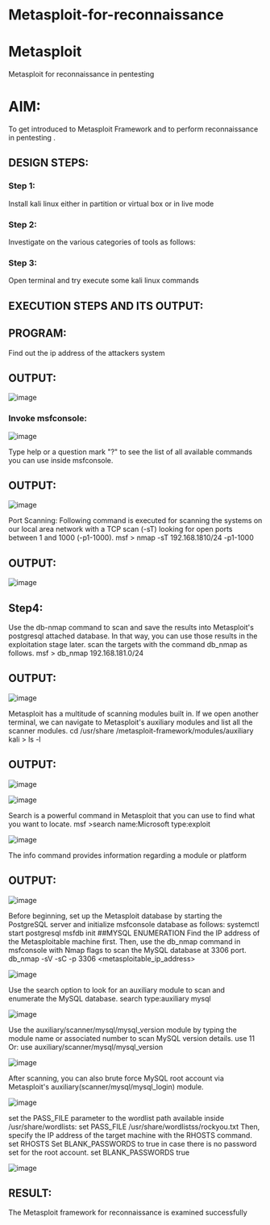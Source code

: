 # Metasploit-for-reconnaissance

# Metasploit
Metasploit for reconnaissance in pentesting

# AIM:

To get introduced to Metasploit Framework and to  perform reconnaissance  in pentesting .

## DESIGN STEPS:

### Step 1:

Install kali linux either in partition or virtual box or in live mode

### Step 2:

Investigate on the various categories of tools as follows:

### Step 3:

Open terminal and try execute some kali linux commands

## EXECUTION STEPS AND ITS OUTPUT:

## PROGRAM:
Find out the ip address of the attackers system

## OUTPUT:
![image](https://github.com/SivaramakrishnanBaskar/Metasploit-for-reconnaissance/assets/119476322/24b9e11d-12f6-4c84-b69d-8d1bba43267e)

### Invoke msfconsole:
![image](https://github.com/SivaramakrishnanBaskar/Metasploit-for-reconnaissance/assets/119476322/74829b0b-192b-4d47-ba14-b6ac6d76e218)

Type help or a question mark "?" to see the list of all available commands you can use inside msfconsole.

## OUTPUT:
![image](https://github.com/SivaramakrishnanBaskar/Metasploit-for-reconnaissance/assets/119476322/e8d04084-852a-47b9-b42b-072ccb979cc9)

Port Scanning: Following command is executed for scanning the systems on our local area network with a TCP scan (-sT) looking for open ports between 1 and 1000 (-p1-1000). msf > nmap -sT 192.168.1810/24 -p1-1000

## OUTPUT:
![image](https://github.com/SivaramakrishnanBaskar/Metasploit-for-reconnaissance/assets/119476322/d3f755ab-62ee-494d-9483-808903859ba7)

## Step4: 
Use the db-nmap command to scan and save the results into Metasploit's postgresql attached database. In that way, you can use those results in the exploitation stage later.
scan the targets with the command db_nmap as follows. msf > db_nmap 192.168.181.0/24

## OUTPUT:
![image](https://github.com/SivaramakrishnanBaskar/Metasploit-for-reconnaissance/assets/119476322/a12c96aa-8cc8-44e6-a4d0-bc52cfa557f3)

Metasploit has a multitude of scanning modules built in. If we open another terminal, we can navigate to Metasploit's auxiliary modules and list all the scanner modules. cd /usr/share /metasploit-framework/modules/auxiliary kali > ls -l

## OUTPUT:
![image](https://github.com/SivaramakrishnanBaskar/Metasploit-for-reconnaissance/assets/119476322/5d01132a-d516-430d-b598-8ed8486fa8e7)

![image](https://github.com/SivaramakrishnanBaskar/Metasploit-for-reconnaissance/assets/119476322/d4bd13ff-a006-43ec-9ef9-2140cf8abe16)

Search is a powerful command in Metasploit that you can use to find what you want to locate. msf >search name:Microsoft type:exploit

![image](https://github.com/SivaramakrishnanBaskar/Metasploit-for-reconnaissance/assets/119476322/5301a7a0-54e4-4c98-904d-6f8916726153)

The info command provides information regarding a module or platform

## OUTPUT:
![image](https://github.com/SivaramakrishnanBaskar/Metasploit-for-reconnaissance/assets/119476322/1e9f4c07-aa49-4b5b-988f-3c2bfb4901aa)

Before beginning, set up the Metasploit database by starting the PostgreSQL server and initialize msfconsole database as follows: systemctl start postgresql msfdb init ##MYSQL ENUMERATION Find the IP address of the Metasploitable machine first. Then, use the db_nmap command in msfconsole with Nmap flags to scan the MySQL database at 3306 port. db_nmap -sV -sC -p 3306 <metasploitable_ip_address>

![image](https://github.com/SivaramakrishnanBaskar/Metasploit-for-reconnaissance/assets/119476322/69b80746-c175-4a11-b75c-67d44b77586e)

Use the search option to look for an auxiliary module to scan and enumerate the MySQL database. search type:auxiliary mysql

![image](https://github.com/SivaramakrishnanBaskar/Metasploit-for-reconnaissance/assets/119476322/0e280ace-da60-41a5-a03f-669d5c6b397e)

Use the auxiliary/scanner/mysql/mysql_version module by typing the module name or associated number to scan MySQL version details. use 11 Or: use auxiliary/scanner/mysql/mysql_version

![image](https://github.com/SivaramakrishnanBaskar/Metasploit-for-reconnaissance/assets/119476322/69e8f46a-fc76-4675-992b-58ea7ed8ec2b)

After scanning, you can also brute force MySQL root account via Metasploit's auxiliary(scanner/mysql/mysql_login) module.

![image](https://github.com/SivaramakrishnanBaskar/Metasploit-for-reconnaissance/assets/119476322/9d363f70-7514-444c-856f-22d6cbce4e88)

set the PASS_FILE parameter to the wordlist path available inside /usr/share/wordlists: set PASS_FILE /usr/share/wordlistss/rockyou.txt Then, specify the IP address of the target machine with the RHOSTS command. set RHOSTS Set BLANK_PASSWORDS to true in case there is no password set for the root account. set BLANK_PASSWORDS true

![image](https://github.com/SivaramakrishnanBaskar/Metasploit-for-reconnaissance/assets/119476322/543e68f9-e16b-4045-ad6b-760e3a753ac5)

## RESULT:
The Metasploit framework for reconnaissance is  examined successfully
